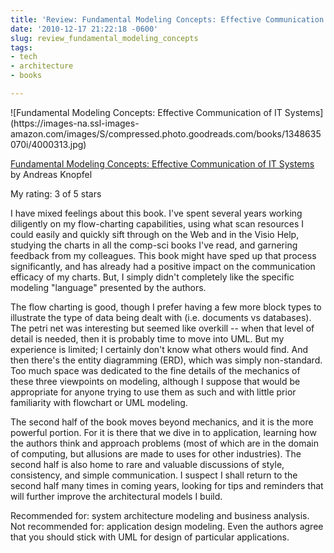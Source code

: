 ```yaml
---
title: 'Review: Fundamental Modeling Concepts: Effective Communication of IT Systems'
date: '2010-12-17 21:22:18 -0600'
slug: review_fundamental_modeling_concepts
tags:
- tech
- architecture
- books

---
```


<div class="rightImage">
![Fundamental Modeling Concepts: Effective Communication of IT Systems](https://images-na.ssl-images-amazon.com/images/S/compressed.photo.goodreads.com/books/1348635070i/4000313.jpg)

[Fundamental
Modeling Concepts: Effective Communication of IT Systems](https://www.goodreads.com/book/show/4000313-fundamental-modeling-concepts) by Andreas Knopfel

My rating: 3 of 5 stars

I have mixed feelings about this book. I've spent several years working
diligently on my flow-charting capabilities, using what scan resources I could
easily and quickly sift through on the Web and in the Visio Help, studying the
charts in all the comp-sci books I've read, and garnering feedback from my
colleagues. This book might have sped up that process significantly, and has
already had a positive impact on the communication efficacy of my charts. But, I
simply didn't  completely like the specific modeling "language" presented by the
authors.

<!-- truncate -->

The flow charting is good, though I prefer having a few more block types to
illustrate the type of data being dealt with (i.e. documents vs databases). The
petri net was interesting but seemed like overkill -- when that level of detail
is needed, then it is probably time to move into UML. But my experience is
limited; I certainly don't know what others would find. And then there's the
entity diagramming (ERD), which was simply non-standard. Too much space was
dedicated to the fine details of the mechanics of these three viewpoints on
modeling, although I suppose that would be appropriate for  anyone trying to use
them as such and with little prior familiarity with flowchart or UML modeling.

The second half of the book moves beyond mechanics, and it is the more powerful
portion. For it is there that we dive in to application, learning how the
authors think and approach problems (most of which are in the domain of
computing, but allusions are made to uses for other industries). The second half
is also home to rare and valuable discussions of style, consistency, and simple
communication. I suspect I shall return to the second half many times in coming
years, looking for tips and reminders that will further improve the
architectural models I build.

Recommended for: system architecture modeling and business analysis. Not
recommended for: application design modeling. Even the authors agree that you
should stick with UML for design of particular applications.
